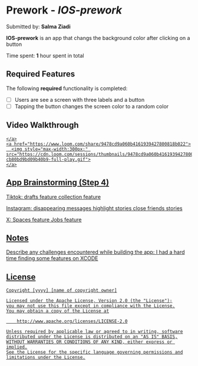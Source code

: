 # Prework - *IOS-prework*

Submitted by: **Salma Ziadi**

**IOS-prework** is an app that changs the background color after clicking on a button 

Time spent: **1** hour spent in total

## Required Features

The following **required** functionality is completed:

- [ ] Users are see a screen with three labels and a button
- [ ] Tapping the button changes the screen color to a random color
 
## Video Walkthrough

<div>
    <a href="https://www.loom.com/share/9478cd9a060b4161939427800818b022">

    </a>
    <a href="https://www.loom.com/share/9478cd9a060b4161939427800818b022">
      <img style="max-width:300px;" src="https://cdn.loom.com/sessions/thumbnails/9478cd9a060b4161939427800818b022-cb80bd9bd09b40b9-full-play.gif">
    </a>
  </div>

## App Brainstorming (Step 4)
Tiktok:
drafts feature 
collection feature 

Instagram:
disappearing messages 
highlight stories 
close friends stories

X:
Spaces feature 
Jobs feature 


## Notes

Describe any challenges encountered while building the app: 
I had a hard time finding some features on XCODE 

## License

    Copyright [yyyy] [name of copyright owner]

    Licensed under the Apache License, Version 2.0 (the "License");
    you may not use this file except in compliance with the License.
    You may obtain a copy of the License at

        http://www.apache.org/licenses/LICENSE-2.0

    Unless required by applicable law or agreed to in writing, software
    distributed under the License is distributed on an "AS IS" BASIS,
    WITHOUT WARRANTIES OR CONDITIONS OF ANY KIND, either express or implied.
    See the License for the specific language governing permissions and
    limitations under the License.
